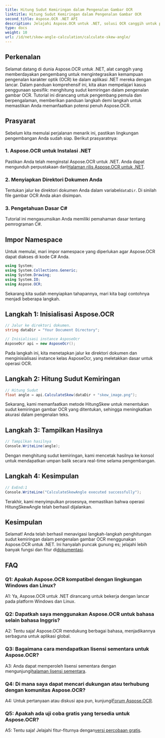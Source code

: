 ```yaml
---
title: Hitung Sudut Kemiringan dalam Pengenalan Gambar OCR
linktitle: Hitung Sudut Kemiringan dalam Pengenalan Gambar OCR
second_title: Aspose.OCR .NET API
description: Jelajahi Aspose.OCR untuk .NET, solusi OCR canggih untuk pengenalan teks akurat dalam aplikasi C# Anda.
type: docs
weight: 10
url: /id/net/skew-angle-calculation/calculate-skew-angle/
---
```

## Perkenalan

Selamat datang di dunia Aspose.OCR untuk .NET, alat canggih yang memberdayakan pengembang untuk mengintegrasikan kemampuan pengenalan karakter optik (OCR) ke dalam aplikasi .NET mereka dengan lancar. Dalam panduan komprehensif ini, kita akan mempelajari kasus penggunaan spesifik: menghitung sudut kemiringan dalam pengenalan gambar OCR. Tutorial ini dirancang untuk pengembang pemula dan berpengalaman, memberikan panduan langkah demi langkah untuk memastikan Anda memanfaatkan potensi penuh Aspose.OCR.

## Prasyarat

Sebelum kita memulai perjalanan menarik ini, pastikan lingkungan pengembangan Anda sudah siap. Berikut prasyaratnya:

### 1. Aspose.OCR untuk Instalasi .NET

 Pastikan Anda telah menginstal Aspose.OCR untuk .NET. Anda dapat mengunduh perpustakaan dari[Halaman rilis Aspose.OCR untuk .NET](https://releases.aspose.com/ocr/net/).

### 2. Menyiapkan Direktori Dokumen Anda

Tentukan jalur ke direktori dokumen Anda dalam variabel`dataDir`. Di sinilah file gambar OCR Anda akan disimpan.

### 3. Pengetahuan Dasar C#

Tutorial ini mengasumsikan Anda memiliki pemahaman dasar tentang pemrograman C#.

## Impor Namespace

Untuk memulai, mari impor namespace yang diperlukan agar Aspose.OCR dapat diakses di kode C# Anda.

```csharp
using System;
using System.Collections.Generic;
using System.Drawing;
using System.IO;
using Aspose.OCR;
```

Sekarang kita sudah menyiapkan tahapannya, mari kita bagi contohnya menjadi beberapa langkah.

## Langkah 1: Inisialisasi Aspose.OCR

```csharp
// Jalur ke direktori dokumen.
string dataDir = "Your Document Directory";

// Inisialisasi instance AsposeOcr
AsposeOcr api = new AsposeOcr();
```

Pada langkah ini, kita menetapkan jalur ke direktori dokumen dan menginisialisasi instance kelas AsposeOcr, yang meletakkan dasar untuk operasi OCR.

## Langkah 2: Hitung Sudut Kemiringan

```csharp
// Hitung Sudut
float angle = api.CalculateSkew(dataDir + "skew_image.png");
```

Sekarang, kami memanfaatkan metode HitungSkew untuk menentukan sudut kemiringan gambar OCR yang ditentukan, sehingga meningkatkan akurasi dalam pengenalan teks.

## Langkah 3: Tampilkan Hasilnya

```csharp
// Tampilkan hasilnya
Console.WriteLine(angle);
```

Dengan menghitung sudut kemiringan, kami mencetak hasilnya ke konsol untuk mendapatkan umpan balik secara real-time selama pengembangan.

## Langkah 4: Kesimpulan

```csharp
// ExEnd:1
Console.WriteLine("CalculateSkewAngle executed successfully");
```

Terakhir, kami menyimpulkan prosesnya, memastikan bahwa operasi HitungSkewAngle telah berhasil dijalankan.

## Kesimpulan

 Selamat! Anda telah berhasil menavigasi langkah-langkah penghitungan sudut kemiringan dalam pengenalan gambar OCR menggunakan Aspose.OCR untuk .NET. Ini hanyalah puncak gunung es; jelajahi lebih banyak fungsi dan fitur di[dokumentasi](https://reference.aspose.com/ocr/net/).

## FAQ

### Q1: Apakah Aspose.OCR kompatibel dengan lingkungan Windows dan Linux?

A1: Ya, Aspose.OCR untuk .NET dirancang untuk bekerja dengan lancar pada platform Windows dan Linux.

### Q2: Dapatkah saya menggunakan Aspose.OCR untuk bahasa selain bahasa Inggris?

A2: Tentu saja! Aspose.OCR mendukung berbagai bahasa, menjadikannya serbaguna untuk aplikasi global.

### Q3: Bagaimana cara mendapatkan lisensi sementara untuk Aspose.OCR?

 A3: Anda dapat memperoleh lisensi sementara dengan mengunjungi[halaman lisensi sementara](https://purchase.aspose.com/temporary-license/).

### Q4: Di mana saya dapat mencari dukungan atau terhubung dengan komunitas Aspose.OCR?

 A4: Untuk pertanyaan atau diskusi apa pun, kunjungi[Forum Aspose.OCR](https://forum.aspose.com/c/ocr/16).

### Q5: Apakah ada uji coba gratis yang tersedia untuk Aspose.OCR?

A5: Tentu saja! Jelajahi fitur-fiturnya dengan[versi percobaan gratis](https://releases.aspose.com/).